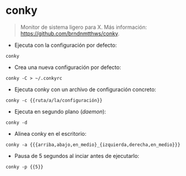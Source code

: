 # conky

> Monitor de sistema ligero para X.
> Más información: <https://github.com/brndnmtthws/conky>.

- Ejecuta con la configuración por defecto:

`conky`

- Crea una nueva configuración por defecto:

`conky -C > ~/.conkyrc`

- Ejecuta conky con un archivo de configuración concreto:

`conky -c {{ruta/a/la/configuración}}`

- Ejecuta en segundo plano (*daemon*):

`conky -d`

- Alinea conky en el escritorio:

`conky -a {{{arriba,abajo,en_medio}_{izquierda,derecha,en_medio}}}`

- Pausa de 5 segundos al inciar antes de ejecutarlo:

`conky -p {{5}}`
